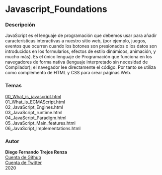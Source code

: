 ﻿# Javascript_Foundations


### Descripción

JavaScript es el lenguaje de programación que debemos usar para añadir características interactivas a nuestro sitio web, (por ejemplo, juegos, eventos que ocurren cuando los botones son presionados o los datos son introducidos en los formularios, efectos de estilo dinámicos, animación, y mucho más). Es el único lenguaje de Programación que funciona en los navegadores de forma nativa (lenguaje interpretado sin necesidad de Compilador); el navegador lee directamente el código. Por tanto se utiliza como complemento de HTML y CSS para crear páginas Web.

### Temas

 [00_What_is_javascript.html](http://127.0.0.1:5500/introduction/00_What_is_javascript.html)<br>
 01_What_is_ECMAScript.html </br>
 02_JavaScript_Engines.html </br>
 03_JavaScript_runtime.html </br>
 04_JavaScript_Paradigm.html </br>
 05_JavaScript_Main_features.html</br>
 06_JavaScript_Implementations.html</br>


### Autor

**Diego Fernando Trejos Renza**</br>
[Cuenta de Github](https://github.com/catlin2020)</br>
[Cuenta de Twitter](https://twitter.com/difetre)</br>
2020

